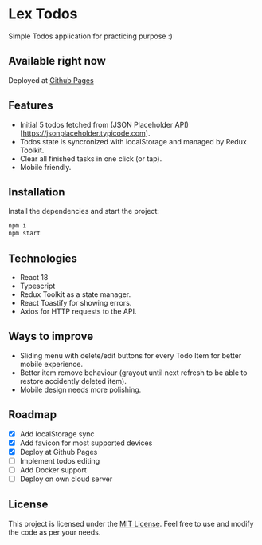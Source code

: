 # Lex Todos

Simple Todos application for practicing purpose :)

## Available right now

Deployed at [Github Pages](https://lexeor.github.io/lex-todos/)

## Features

- Initial 5 todos fetched from (JSON Placeholder API)[https://jsonplaceholder.typicode.com].
- Todos state is syncronized with localStorage and managed by Redux Toolkit.
- Clear all finished tasks in one click (or tap).
- Mobile friendly.

## Installation

Install the dependencies and start the project:

```sh
npm i
npm start
```

## Technologies

- React 18
- Typescript
- Redux Toolkit as a state manager.
- React Toastify for showing errors.
- Axios for HTTP requests to the API.

## Ways to improve

- Sliding menu with delete/edit buttons for every Todo Item for better mobile experience.
- Better item remove behaviour (grayout until next refresh to be able to restore accidently deleted item).
- Mobile design needs more polishing.

## Roadmap

- [x] Add localStorage sync
- [x] Add favicon for most supported devices
- [x] Deploy at Github Pages
- [ ] Implement todos editing
- [ ] Add Docker support
- [ ] Deploy on own cloud server

## License

This project is licensed under the [MIT License](https://opensource.org/license/mit/). Feel free to use and modify the code as per your needs.
